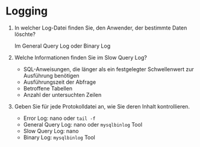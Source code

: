 # Logging
1.  In welcher Log-Datei finden Sie, den Anwender, der bestimmte Daten löschte?

    Im General Query Log oder Binary Log
      

2.  Welche Informationen finden Sie im Slow Query Log?

    - SQL-Anweisungen, die länger als ein festgelegter Schwellenwert zur Ausführung benötigen
    - Ausführungszeit der Abfrage
    - Betroffene Tabellen
    - Anzahl der untersuchten Zeilen

3.  Geben Sie für jede Protokolldatei an, wie Sie deren Inhalt kontrollieren.

    - Error Log: nano oder `tail -f`
    - General Query Log: nano oder `mysqlbinlog` Tool
    - Slow Query Log: nano
    - Binary Log: `mysqlbinlog` Tool